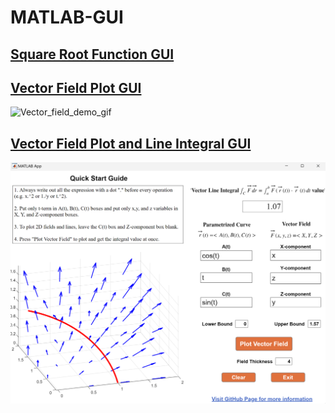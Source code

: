 # MATLAB-GUI

## [Square Root Function GUI](./square_root_function/)

## [Vector Field Plot GUI](./vector_field_plot/)

![Vector_field_demo_gif](https://github.com/Ai4Math/MATLAB-GUI/assets/114793725/1a664f2f-7337-4585-86d0-f0de98aaad34)

## [Vector Field Plot and Line Integral GUI](./line_integral/)

<img src="line_integral/demo/vector_field_line_integral_3d.png" width="800"/>
